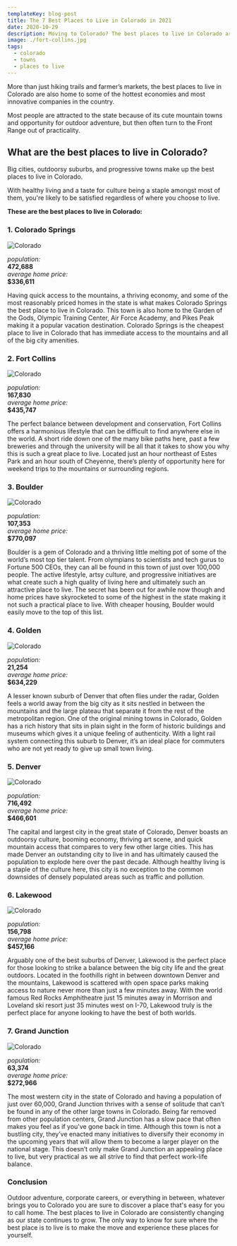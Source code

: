 ```yaml
---
templateKey: blog-post
title: The 7 Best Places to Live in Colorado in 2021
date: 2020-10-29
description: Moving to Colorado? The best places to live in Colorado are home to the healthiest lifestyles and the hottest economies in the country. Did your town make the list?
image: ./fort-collins.jpg
tags:
  - colorado
  - towns
  - places to live
---
```

More than just hiking trails and farmer’s markets, the best places to live in Colorado are also home to some of the hottest economies and most innovative companies in the country. 

Most people are attracted to the state because of its cute mountain towns and opportunity for outdoor adventure, but then often turn to the Front Range out of practicality.

## What are the best places to live in Colorado?
Big cities, outdoorsy suburbs, and progressive towns make up the best places to live in Colorado. 

With healthy living and a taste for culture being a staple amongst most of them, you're likely to be satisfied regardless of where you choose to live.

**These are the best places to live in Colorado:**

### 1. Colorado Springs
![ Colorado](./colorado-springs-downtown.jpg)
<div class="d-flex align-items-center mb-4">
  <div class="post-meta-item">
    <em>population:</em><br />
    <b>472,688</b>
  </div>
  <div class="post-meta-item">
    <em>average home price:</em><br />
    <b>$336,611</b>
  </div>
</div>

Having quick access to the mountains, a thriving economy, and some of the most reasonably priced homes in the state is what makes Colorado Springs the best place to live in Colorado. This town is also home to the Garden of the Gods, Olympic Training Center, Air Force Academy, and Pikes Peak making it a popular vacation destination. Colorado Springs is the cheapest place to live in Colorado that has immediate access to the mountains and all of the big city amenities.

### 2. Fort Collins
![ Colorado](./fort-collins.jpg)
<div class="d-flex align-items-center mb-4">
  <div class="post-meta-item">
    <em>population:</em><br />
    <b>167,830</b>
  </div>
  <div class="post-meta-item">
    <em>average home price:</em><br />
    <b>$435,747</b>
  </div>
</div>

The perfect balance between development and conservation, Fort Collins offers a harmonious lifestyle that can be difficult to find anywhere else in the world. A short ride down one of the many bike paths here, past a few breweries and through the university will be all that it takes to show you why this is such a great place to live. Located just an hour northeast of Estes Park and an hour south of Cheyenne, there’s plenty of opportunity here for weekend trips to the mountains or surrounding regions.

### 3. Boulder
![ Colorado](./boulder-downtown.jpg)
<div class="d-flex align-items-center mb-4">
  <div class="post-meta-item">
    <em>population:</em><br />
    <b>107,353</b>
  </div>
  <div class="post-meta-item">
    <em>average home price:</em><br />
    <b>$770,097</b>
  </div>
</div>

Boulder is a gem of Colorado and a thriving little melting pot of some of the world’s most top tier talent. From olympians to scientists and tech gurus to Fortune 500 CEOs, they can all be found in this town of just over 100,000 people. The active lifestyle, artsy culture, and progressive initiatives are what create such a high quality of living here and ultimately such an attractive place to live. The secret has been out for awhile now though and home prices have skyrocketed to some of the highest in the state making it not such a practical place to live. With cheaper housing, Boulder would easily move to the top of this list.

### 4. Golden
![ Colorado](./golden-downtown.jpg)
<div class="d-flex align-items-center mb-4">
  <div class="post-meta-item">
    <em>population:</em><br />
    <b>21,254</b>
  </div>
  <div class="post-meta-item">
    <em>average home price:</em><br />
    <b>$634,229</b>
  </div>
</div>

A lesser known suburb of Denver that often flies under the radar, Golden feels a world away from the big city as it sits nestled in between the mountains and the large plateau that separate it from the rest of the metropolitan region. One of the original mining towns in Colorado, Golden has a rich history that sits in plain sight in the form of historic buildings and museums which gives it a unique feeling of authenticity. With a light rail system connecting this suburb to Denver, it’s an ideal place for commuters who are not yet ready to give up small town living.

### 5. Denver
![ Colorado](./denver-downtown.jpg)
<div class="d-flex align-items-center mb-4">
  <div class="post-meta-item">
    <em>population:</em><br />
    <b>716,492</b>
  </div>
  <div class="post-meta-item">
    <em>average home price:</em><br />
    <b>$466,601</b>
  </div>
</div>

The capital and largest city in the great state of Colorado, Denver boasts an outdoorsy culture, booming economy, thriving art scene, and quick mountain access that compares to very few other large cities. This has made Denver an outstanding city to live in and has ultimately caused the population to explode here over the past decade. Although healthy living is a staple of the culture here, this city is no exception to the common downsides of densely populated areas such as traffic and pollution.

### 6. Lakewood
![ Colorado](./lakewood.jpg)
<div class="d-flex align-items-center mb-4">
  <div class="post-meta-item">
    <em>population:</em><br />
    <b>156,798</b>
  </div>
  <div class="post-meta-item">
    <em>average home price:</em><br />
    <b>$457,166</b>
  </div>
</div>

Arguably one of the best suburbs of Denver, Lakewood is the perfect place for those looking to strike a balance between the big city life and the great outdoors. Located in the foothills right in between downtown Denver and the mountains, Lakewood is scattered with open space parks making access to nature never more than just a few minutes away. With the world famous Red Rocks Amphitheatre just 15 minutes away in Morrison and Loveland ski resort just 35 minutes west on I-70, Lakewood truly is the perfect place for anyone looking to have the best of both worlds.

### 7. Grand Junction
![ Colorado](./grand-junction.jpg)
<div class="d-flex align-items-center mb-4">
  <div class="post-meta-item">
    <em>population:</em><br />
    <b>63,374</b>
  </div>
  <div class="post-meta-item">
    <em>average home price:</em><br />
    <b>$272,966</b>
  </div>
</div>

The most western city in the state of Colorado and having a population of just over 60,000, Grand Junction thrives with a sense of solitude that can’t be found in any of the other large towns in Colorado. Being far removed from other population centers, Grand Junction has a slow pace that often makes you feel as if you've gone back in time. Although this town is not a bustling city, they’ve enacted many initiatives to diversify their economy in the upcoming years that will allow them to become a larger player on the national stage. This doesn’t only make Grand Junction an appealing place to live, but very practical as we all strive to find that perfect work-life balance.

### Conclusion
Outdoor adventure, corporate careers, or everything in between, whatever brings you to Colorado you are sure to discover a place that's easy for you to call home. The best places to live in Colorado are consistently changing as our state continues to grow. The only way to know for sure where the best place is to live is to make the move and experience these places for yourself.

